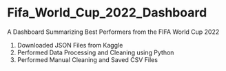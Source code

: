 # Fifa_World_Cup_2022_Dashboard
A Dashboard Summarizing Best Performers from the FIFA World Cup 2022

1. Downloaded JSON Files from Kaggle
2. Performed Data Processing and Cleaning using Python
3. Performed Manual Cleaning and Saved CSV Files
   
